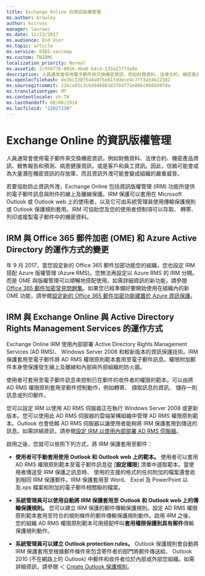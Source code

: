 ```yaml
---
title: Exchange Online 的資訊版權管理
ms.author: krowley
author: kccross
manager: laurawi
ms.date: 12/13/2017
ms.audience: End User
ms.topic: article
ms.service: O365-seccomp
ms.custom: TN2DMC
localization_priority: Normal
ms.assetid: 2c956776-0016-4be6-b4cd-133a237f4a9e
description: 人員通常會使用電子郵件來交換機密資訊，例如財務資料、法律合約、機密產品資訊、銷售報告和預測、病患健康資訊，或是客戶和員工資訊。因此，信箱可能會成為大量潛在機密資訊的存放庫，而且資訊外洩可能會變成組織的嚴重威脅。
ms.openlocfilehash: de3bc22075a4a0f5e81fddece4c7ff3a54b22382
ms.sourcegitcommit: 22bca85c3c6d946083d3784f72e886c068d49f4a
ms.translationtype: MT
ms.contentlocale: zh-TW
ms.lasthandoff: 08/06/2018
ms.locfileid: "22027230"
---
```

# <a name="information-rights-management-in-exchange-online"></a>Exchange Online 的資訊版權管理

人員通常會使用電子郵件來交換機密資訊，例如財務資料、法律合約、機密產品資訊、銷售報告和預測、病患健康資訊，或是客戶和員工資訊。因此，信箱可能會成為大量潛在機密資訊的存放庫，而且資訊外洩可能會變成組織的嚴重威脅。
  
若要協助防止資訊外洩，Exchange Online 包括資訊版權管理 (IRM) 功能所提供的電子郵件訊息與附件的線上及離線保護。IRM 保護可以套用在 Microsoft Outlook 或 Outlook web 上的使用者，以及它可由系統管理員使用傳輸保護規則或 Outlook 保護規則套用。IRM 可協助您及您的使用者控制項可以存取、 轉寄、 列印或複製電子郵件中的機密資料。
  
## <a name="changes-to-how-irm-works-with-office-365-message-encryption-ome-and-azure-active-directory"></a>IRM 與 Office 365 郵件加密 (OME) 和 Azure Active Directory 的運作方式的變更

年 9 月 2017，當您設定新的 Office 365 郵件加密功能您的組織，您也設定 IRM 搭配 Azure 版權管理 (Azure RMS)。您無法再設定以 Azure RMS 的 IRM 分開。而是 OME 與版權管理可以順暢地搭配使用。如需詳細資訊的新功能，請參閱[Office 365 郵件加密常見問題集](https://support.office.com/article/0432dce9-d9b6-4e73-8a13-4a932eb0081e)。如果您已經準備好要開始使用在組織內的新 OME 功能，請參閱[設定新的 Office 365 郵件加密功能建置於 Azure 資訊保護](https://support.office.com/article/7ff0c040-b25c-4378-9904-b1b50210d00e)。
  
## <a name="how-irm-works-with-exchange-online-and-active-directory-rights-management-services"></a>IRM 與 Exchange Online 與 Active Directory Rights Management Services 的運作方式

Exchange Online IRM 使用內部部署 Active Directory Rights Management Services (AD RMS)、 Windows Server 2008 和較新版本的資訊保護技術。IRM 保護套用至電子郵件將 AD RMS 權限原則範本套用至電子郵件訊息。權限附加郵件本身使保護發生線上及離線和內部與外部組織的防火牆。
  
使用者可套用至電子郵件訊息來控制已在郵件的收件者的權限的範本。可以由將 AD RMS 權限原則套用至郵件控制動作，例如轉寄、 擷取訊息的資訊、 儲存一則訊息或列印郵件。
  
您可以設定 IRM 以使用 AD RMS 伺服器正在執行 Windows Server 2008 或更新版本。您可以使用此 AD RMS 伺服器的雲端架構組織中管理 AD RMS 權限原則範本。Outlook 也會依賴 AD RMS 伺服器以讓使用者能夠將 IRM 保護套用到傳送的訊息。如需詳細資訊，請參閱[設定 IRM 以使用內部部署 AD RMS 伺服器](configure-irm-to-use-an-on-premises-ad-rms-server.md)。 
  
啟用之後，您就可以依照下列方式，將 IRM 保護套用至郵件：
  
- **使用者可手動套用使用 Outlook 和 Outlook web 上的範本。** 使用者可以套用 AD RMS 權限原則範本至電子郵件訊息從 [**設定權限**] 清單中選取範本。當使用者傳送受 IRM 保護之訊息時、 使用的支援的格式的任何附加的檔案還會收到相同 IRM 保護郵件。IRM 保護套用至 Word、 Excel 及 PowerPoint 以及.xps 檔案和附加的電子郵件相關聯的檔案。 
    
- **系統管理員可以使用自動將 IRM 保護套用至 Outlook 和 Outlook web 上的傳輸保護規則。** 您可以建立 IRM 保護的郵件傳輸保護規則。設定 AD RMS 權限原則範本套用至符合的規則條件的郵件傳輸保護規則動作。啟用 IRM 之後，您的組織 AD RMS 權限原則範本可用搭配呼叫**套用權限保護到具有郵件**傳輸保護規則動作。
    
- **系統管理員可以建立 Outlook protection rules。** Outlook 保護規則會自動將 IRM 保護套用至根據郵件條件來包含寄件者的部門將郵件傳送給、 Outlook 2010 (不在網路上的 Outlook) 中郵件和收件者位於內部或外部您組織。如需詳細資訊，請參閱 ＜ [Create Outlook 保護規則](http://technet.microsoft.com/library/da64750d-faaf-44de-ad8c-888eba7fbdbf.aspx)。
    


